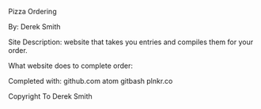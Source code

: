 Pizza Ordering

By: Derek Smith

Site Description:
website that takes you entries and compiles them for your order.

What website does to complete order:




Completed with:
github.com
atom
gitbash
plnkr.co

Copyright To Derek Smith
